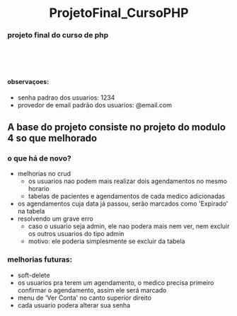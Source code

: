 <div align="center">

# ProjetoFinal_CursoPHP

</div>

### projeto final do curso de php 

<br>
<Br>
<Br>

#### observaçoes:
- senha padrao dos usuarios: 1234
- provedor de email padrão dos usuarios: @email.com

## A base do projeto consiste no projeto do modulo 4 so que melhorado

### o que há de novo?
- melhorias no crud
    - os usuarios nao podem mais realizar dois agendamentos no mesmo horario
    - tabelas de pacientes e agendamentos de cada medico adicionadas
- os agendamentos cuja data já passou, serão marcados como 'Expirado' na tabela
- resolvendo um grave erro
    - caso o usuario seja admin, ele nao podera mais nem ver, nem excluir os outros usuarios do tipo admin
    - motivo: ele poderia simplesmente se excluir da tabela
  
### melhorias futuras:
- soft-delete
- os usuarios pra terem um agendamento, o medico precisa primeiro confirmar o agendamento, assim ele será marcado
- menu de 'Ver Conta' no canto superior direito
- cada usuario podera alterar sua senha